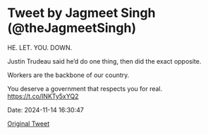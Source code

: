 # Tweet by Jagmeet Singh (@theJagmeetSingh)

HE. LET. YOU. DOWN.

Justin Trudeau said he’d do one thing, then did the exact opposite.

Workers are the backbone of our country.

You deserve a government that respects you for real. https://t.co/INKTy5xYQ2

Date: 2024-11-14 16:30:47

[Original Tweet](https://x.com/theJagmeetSingh/status/1857098867604361364)
